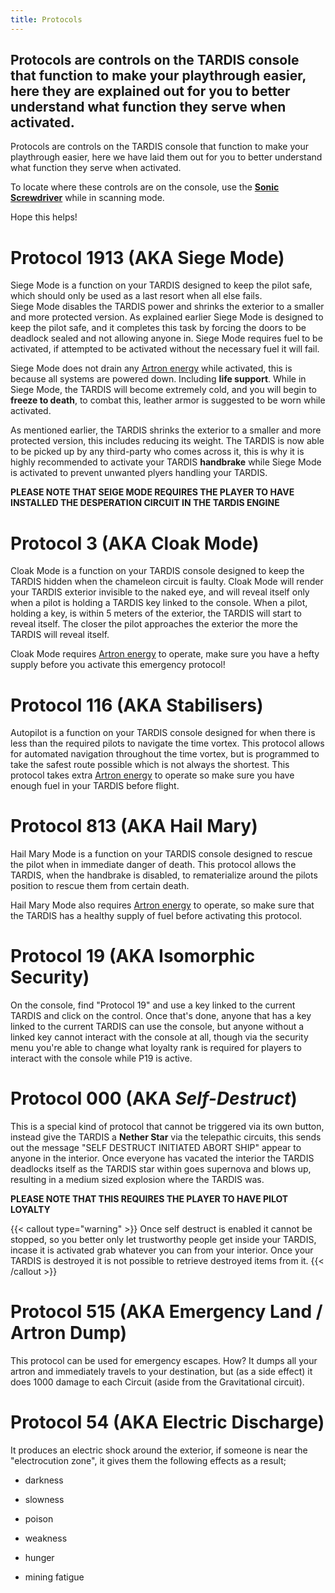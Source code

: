 ```yaml
---
title: Protocols
---
```

## Protocols are controls on the TARDIS console that function to make your playthrough easier, here they are explained out for you to better understand what function they serve when activated.

Protocols are controls on the TARDIS console that function to make your playthrough easier, here we have laid them out for you to better understand what function they serve when activated.

To locate where these controls are on the console, use the [**Sonic Screwdriver**](../../items/sonic) while in scanning mode.

Hope this helps!

# Protocol 1913 (AKA **Siege Mode**)

Siege Mode is a function on your TARDIS designed to keep the pilot safe, which should only be used as a last resort when all else fails.  
Siege Mode disables the TARDIS power and shrinks the exterior to a smaller and more protected version. As explained earlier Siege Mode is designed to keep the pilot safe, and it completes this task by forcing the doors to be deadlock sealed and not allowing anyone in. Siege Mode requires fuel to be activated, if attempted to be activated without the necessary fuel it will fail.

Siege Mode does not drain any [Artron energy](../../mechanics/artron) while activated, this is because all systems are powered down. Including **life support**. While in Siege Mode, the TARDIS will become extremely cold, and you will begin to **freeze to death**, to combat this, leather armor is suggested to be worn while activated.

As mentioned earlier, the TARDIS shrinks the exterior to a smaller and more protected version, this includes reducing its weight. The TARDIS is now able to be picked up by any third-party who comes across it, this is why it is highly recommended to activate your TARDIS **handbrake** while Siege Mode is activated to prevent unwanted plyers handling your TARDIS.

**PLEASE NOTE THAT SEIGE MODE REQUIRES THE PLAYER TO HAVE INSTALLED THE DESPERATION CIRCUIT IN THE TARDIS ENGINE**

# Protocol 3 (AKA **Cloak Mode**)

Cloak Mode is a function on your TARDIS console designed to keep the TARDIS hidden when the chameleon circuit is faulty. Cloak Mode will render your TARDIS exterior invisible to the naked eye, and will reveal itself only when a pilot is holding a TARDIS key linked to the console. When a pilot, holding a key, is within 5 meters of the exterior, the TARDIS will start to reveal itself. The closer the pilot approaches the exterior the more the TARDIS will reveal itself.

Cloak Mode requires [Artron energy](../../mechanics/artron) to operate, make sure you have a hefty supply before you activate this emergency protocol!

# Protocol 116 (AKA **Stabilisers**)

Autopilot is a function on your TARDIS console designed for when there is less than the required pilots to navigate the time vortex. This protocol allows for automated navigation throughout the time vortex, but is programmed to take the safest route possible which is not always the shortest. This protocol takes extra [Artron energy](../../mechanics/artron) to operate so make sure you have enough fuel in your TARDIS before flight.

# Protocol 813 (AKA **Hail Mary**)

Hail Mary Mode is a function on your TARDIS console designed to rescue the pilot when in immediate danger of death. This protocol allows the TARDIS, when the handbrake is disabled, to rematerialize around the pilots position to rescue them from certain death.

Hail Mary Mode also requires [Artron energy](../../mechanics/artron) to operate, so make sure that the TARDIS has a healthy supply of fuel before activating this protocol.

# Protocol 19 (AKA **Isomorphic Security**)

On the console, find "Protocol 19" and use a key linked to the current TARDIS and click on the control. Once that's done, anyone that has a key linked to the current TARDIS can use the console, but anyone without a linked key cannot interact with the console at all, though via the security menu you're able to change what loyalty rank is required for players to interact with the console while P19 is active.

# Protocol 000 (AKA **_Self-Destruct_**)

This is a special kind of protocol that cannot be triggered via its own button, instead give the TARDIS a **Nether Star** via the telepathic circuits, this sends out the message "SELF DESTRUCT INITIATED ABORT SHIP" appear to anyone in the interior. Once everyone has vacated the interior the TARDIS deadlocks itself as the TARDIS star within goes supernova and blows up, resulting in a medium sized explosion where the TARDIS was.

**PLEASE NOTE THAT THIS REQUIRES THE PLAYER TO HAVE PILOT LOYALTY**

{{< callout type="warning" >}} Once self destruct is enabled it cannot be stopped, so you better only let trustworthy people get inside your TARDIS, incase it is activated grab whatever you can from your interior. Once your TARDIS is destroyed it is not possible to retrieve destroyed items from it. {{< /callout >}}

# Protocol 515 (AKA Emergency Land / Artron Dump)

This protocol can be used for emergency escapes. How? It dumps all your artron and immediately travels to your destination, but (as a side effect) it does 1000 damage to each Circuit (aside from the Gravitational circuit).

# Protocol 54 (AKA Electric Discharge)

It produces an electric shock around the exterior, if someone is near the "electrocution zone", it gives them the following effects as a result;

*   darkness
    
*   slowness
    
*   poison
    
*   weakness
    
*   hunger
    
*   mining fatigue